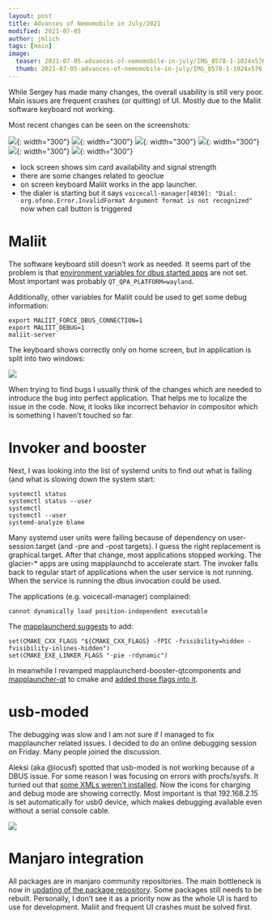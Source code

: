 ```yaml
---
layout: post
title: Advances of Nemomobile in July/2021
modified: 2021-07-05
author: jmlich
tags: [main]
image:
  teaser: 2021-07-05-advances-of-nemomobile-in-july/IMG_8578-1-1024x576-620.jpg
  thumb: 2021-07-05-advances-of-nemomobile-in-july/IMG_8578-1-1024x576.jpg
---
```



While Sergey has made many changes, the overall usability is still very poor. Main issues are frequent crashes (or quitting) of UI. Mostly due to the Maliit software keyboard not working.

Most recent changes can be seen on the screenshots:

![](/images/2021-07-05-advances-of-nemomobile-in-july/2.jpg){: width="300"}
![](/images/2021-07-05-advances-of-nemomobile-in-july/3.jpg){: width="300"}
![](/images/2021-07-05-advances-of-nemomobile-in-july/6.jpg){: width="300"}
![](/images/2021-07-05-advances-of-nemomobile-in-july/1.jpg){: width="300"}
![](/images/2021-07-05-advances-of-nemomobile-in-july/4.jpg){: width="300"}
![](/images/2021-07-05-advances-of-nemomobile-in-july/5.jpg){: width="300"}

* lock screen shows sim card availability and signal strength
* there are some changes related to geoclue
* on screen keyboard Maliit works in the app launcher.
* the dialer is starting but it says `voicecall-manager[4030]: "Dial: org.ofono.Error.InvalidFormat Argument format is not recognized"` now when call button is triggered 

# Maliit

The software keyboard still doesn’t work as needed. It seems part of the problem is that
[environment variables for dbus started apps](https://github.com/nemomobile-ux/arm-profiles/pull/2/commits/aad455fb2dea53180b8b383030389a59ba2acc2d)
are not set. Most important was probably `QT_QPA_PLATFORM=wayland`.

Additionally, other variables for Maliit could be used to get some debug information:

```
export MALIIT_FORCE_DBUS_CONNECTION=1
export MALIIT_DEBUG=1
maliit-server
```

The keyboard shows correctly only on home screen, but in application is split into two windows:


![](/images/2021-07-05-advances-of-nemomobile-in-july/IMG_8578-1-1024x576.jpg)


When trying to find bugs I usually think of the changes which are needed to introduce the bug into perfect
application. That helps me to localize the issue in the code. Now, it looks like incorrect behavior
in compositor which is something I haven’t touched so far.

# Invoker and booster

Next, I was looking into the list of systemd units to find out what is failing (and what is slowing down the system start:

```
systemctl status
systemctl status --user
systemctl
systemctl --user
systemd-analyze blame
```

Many systemd user units were failing because of dependency on user-session.target (and -pre and -post targets).
I guess the right replacement is graphical.target. After that change, most applications stopped working.
The glacier-* apps are using mapplaunchd to accelerate start. The invoker falls back to regular start of
applications when the user service is not running. When the service is running the dbus invocation could be used.

The applications (e.g. voicecall-manager) complained:

```
cannot dynamically load position-independent executable
```

The [mapplauncherd suggests](https://github.com/sailfishos/mapplauncherd/blob/master/doc/usingcmake.dox) to add:

```
set(CMAKE_CXX_FLAGS "${CMAKE_CXX_FLAGS} -fPIC -fvisibility=hidden -fvisibility-inlines-hidden")
set(CMAKE_EXE_LINKER_FLAGS "-pie -rdynamic")
```

In meanwhile I revamped mapplauncherd-booster-qtcomponents and [mapplauncher-qt](https://github.com/sailfishos/mapplauncherd-qt/pull/3)
to cmake and [added those flags into it](https://github.com/nemomobile-ux/mapplauncherd-booster-qtcomponents/pull/3).

# usb-moded

The debugging was slow and I am not sure if I managed to fix mapplauncher related issues. I decided to do an online debugging session on Friday. Many people joined the discussion.

Aleksi (aka @locusf) spotted that usb-moded is not working because of a DBUS issue. For some reason I was focusing on errors with procfs/sysfs. It turned
out that [some XMLs weren’t installed](https://github.com/jmlich/nemo-packaging/commit/f0f307dd7b5d8984704dcc06128d2d65de3444b2). Now the
icons for charging and debug mode are showing correctly. Most important is that 192.168.2.15 is set automatically for usb0 device, which
makes debugging available even without a serial console cable.

![](/images/2021-07-05-advances-of-nemomobile-in-july/usbmoded-577x1024.jpg)


# Manjaro integration

All packages are in manjaro community repositories. The main bottleneck is now in [updating of the package repository](https://forum.manjaro.org/t/automation-of-package-updates/71308).
Some packages still needs to be rebuilt. Personally, I don’t see it as a priority now as the whole UI
is hard to use for development. Maliit and frequent UI crashes must be solved first.